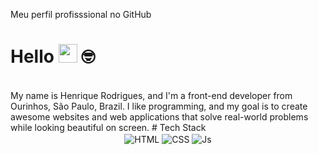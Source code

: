 Meu perfil profisssional no GitHub
# Hello <img src="https://media.giphy.com/media/hvRJCLFzcasrR4ia7z/giphy.gif" width="30"> 🤓
<br/>
My name is Henrique Rodrigues, and I'm a front-end developer from Ourinhos, São Paulo, Brazil. I like programming, and my goal is to create awesome websites and web applications that solve real-world problems while looking beautiful on screen.
# Tech Stack
<div align="center">
  <img align="center" alt="HTML" src="https://img.shields.io/badge/HTML5-E34F26?style=for-the-badge&logo=html5&logoColor=white">
  <img align="center" alt="CSS" src="https://img.shields.io/badge/CSS3-1572B6?style=for-the-badge&logo=css3&logoColor=white">
  <img align="center" alt="Js" src="https://img.shields.io/badge/JavaScript-323330?style=for-the-badge&logo=javascript&logoColor=F7DF1E">
<div/>
